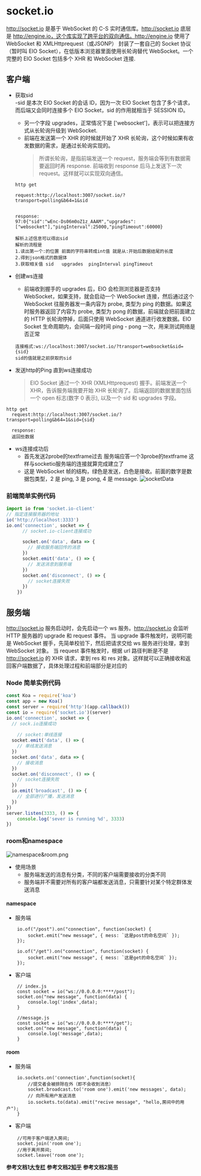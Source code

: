 # socket.io
http://socket.io 是基于 WebSocket 的 C-S 实时通信库。http://socket.io 底层是 http://engine.io，这个库实现了跨平台的双向通信。http://engine.io 使用了 WebSocket 和 XMLHttprequest（或JSONP） 封装了一套自己的 Socket 协议（暂时叫 EIO Socket），在低版本浏览器里面使用长轮询替代 WebSocket。一个完整的 EIO Socket 包括多个 XHR 和 WebSocket 连接.

## 客户端
* 获取sid    
    -sid 是本次 EIO Socket 的会话 ID，因为一次 EIO Socket 包含了多个请求，而后端又会同时连接多个 EIO Socket，sid 的作用就相当于 SESSION ID。
    - 另一个字段 upgrades，正常情况下是 ['websocket']，表示可以把连接方式从长轮询升级到 WebSocket.
    - 前端在发送第一个 XHR 的时候就开始了 XHR 长轮询，这个时候如果有收发数据的需求，是通过长轮询实现的。
        > 所谓长轮询，是指前端发送一个 request，服务端会等到有数据需要返回时再 response. 前端收到 response 后马上发送下一次 request。这样就可以实现双向通信。    
    ```
    http get
    
    request:http://localhost:3007/socket.io/?transport=polling&b64=1&sid
    
    
    response:
    97:0{"sid":"wEnc-Ds06m0oZ1z_AAAM","upgrades":["websocket"],"pingInterval":25000,"pingTimeout":60000}
    
    解析上述信息可以得出sid
    解析的流程是
    1.读出第一个:的位置 前面的字符串转成int值 就是从:开始后数据结尾的长度
    2.得到json格式的数据体
    3.获取相关值 sid   upgrades  pingInterval pingTimeout
    ```


* 创建ws连接
    - 前端收到握手的 upgrades 后，EIO 会检测浏览器是否支持 WebSocket，如果支持，就会启动一个 WebSocket 连接，然后通过这个 WebSocket 往服务器发一条内容为 probe, 类型为 ping 的数据。如果这时服务器返回了内容为 probe, 类型为 pong 的数据，前端就会把前面建立的 HTTP 长轮询停掉，后面只使用 WebSocket 通道进行收发数据。EIO Socket 生命周期内，会间隔一段时间 ping - pong 一次，用来测试网络是否正常

    ```
    连接格式:ws://localhost:3007/socket.io/?transport=websocket&sid={sid}
    sid的值就是之前获取的sid
    ```
* 发送http的Ping 直到ws连接成功
    > EIO Socket 通过一个 XHR (XMLHttprequest) 握手。前端发送一个 XHR，告诉服务端我要开始 XHR 长轮询了。后端返回的数据里面包括一个 open 标志(数字 0 表示), 以及一个 sid 和 upgrades 字段。
```
http get
  request:http://localhost:3007/socket.io/?transport=polling&b64=1&sid={sid}

  response:
  返回些数据
```
* ws连接成功后
    - 首先发送2probe的textframe过去 服务端应答一个3probe的textframe 这样与socketio服务端的连接就算完成建立了
    - 这是 WebSocket 帧的结构，绿色是发送，白色是接收。前面的数字是数据包类型，2 是 ping, 3 是 pong, 4 是 message.
![socketData](img/socketdata.png)

### 前端简单实例代码
```javascript
import io from 'socket.io-client'
// 指定连接服务器的地址
io('http://localhost:3333')
io.on('connection', socket => {
      // socket.io-client连接成功

      socket.on('data', data => {
        // 接收服务端回传的消息
      })
      socket.emit('data', () => {
        // 发送消息到服务端
      })
      socket.on('disconnect', () => {
        // socket连接失败
      })
    })
```

## 服务端
http://socket.io 服务启动时，会先启动一个 ws 服务。http://socket.io 会监听 HTTP 服务器的 upgrade 和 request 事件。
当 upgrade 事件触发时，说明可能是 WebSocket 握手，先简单校验下，然后把请求交给 ws 服务进行处理，拿到 WebSocket 对象。
当 request 事件触发时，根据 url 路径判断是不是 http://socket.io 的 XHR 请求，拿到 res 和 res 对象。这样就可以正确接收和返回客户端数据了，具体处理过程和前端部分是对应的

### Node 简单实例代码
```javascript
const Koa = require('koa')
const app = new Koa()
const server = require('http')(app.callback())
const io = require('socket.io')(server)
io.on('connection', socket => {
  // sock.io连接成功
  
    // socket:单线连接
  socket.emit('data', () => {
    // 单线发送消息
  })
  socket.on('data', data => {
    // 接收消息
  })
  socket.on('disconnect', () => {
    // socket连接失败
  })
  io.emit('broadcast', () => {
    // 全部进行广播，发送消息
  })
})
server.listen(3333, () => {
    console.log('sever is running %d', 3333)
})
```

### room和namespace
![namespace&room.png](img/namespace&room.png)
* 使用场景
    - 服务端发送的消息有分类，不同的客户端需要接收的分类不同
    - 服务端并不需要对所有的客户端都发送消息，只需要针对某个特定群体发送消息

#### namespace
* 服务端
```
    io.of("/post").on("connection", function(socket) {
        socket.emit("new message", { mess: `这是post的命名空间` });
    });

    io.of("/get").on("connection", function(socket) {
        socket.emit("new message", { mess: `这是get的命名空间` });
    });
```
* 客户端
  
```
    // index.js
    const socket = io("ws://0.0.0.0:****/post");
    socket.on("new message", function(data) {
        console.log('index',data);
    }

    //message.js
    const socket = io("ws://0.0.0.0:****/get");
    socket.on("new message", function(data) {
        console.log('message',data);
    }
```

#### room
* 服务端
```
    io.sockets.on('connection',function(socket){
        //提交者会被排除在外（即不会收到消息）
        socket.broadcast.to('room one').emit('new messages', data);
        // 向所有用户发送消息
        io.sockets.to(data).emit("recive message", "hello,房间中的用户");     
    }
```
* 客户端
```
    //可用于客户端进入房间;
    socket.join('room one');
    //用于离开房间;
    socket.leave('room one');
```





**参考文档1[大专栏](https://www.dazhuanlan.com/2020/02/03/5e379573d17f3/)**
**参考文档2[知乎](https://www.zhihu.com/question/31965911)**
**参考文档2[简书](https://www.jianshu.com/p/f62cd8b72ab2)**

